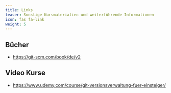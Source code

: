 ```yaml
---
title: Links
teaser: Sonstige Kursmaterialien und weiterführende Informationen
icon: fas fa-link
weight: 5
---
```


## Bücher
- https://git-scm.com/book/de/v2

## Video Kurse
- https://www.udemy.com/course/git-versionsverwaltung-fuer-einsteiger/
